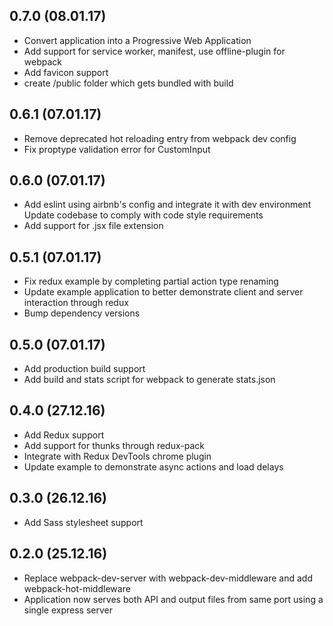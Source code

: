 ## 0.7.0 (08.01.17)
*  Convert application into a Progressive Web Application
*  Add support for service worker, manifest, use offline-plugin for webpack
*  Add favicon support
*  create /public folder which gets bundled with build

## 0.6.1 (07.01.17)
*  Remove deprecated hot reloading entry from webpack dev config
*  Fix proptype validation error for CustomInput

## 0.6.0 (07.01.17)
*  Add eslint using airbnb's config and integrate it with dev environment
Update codebase to comply with code style requirements
*  Add support for .jsx file extension

## 0.5.1 (07.01.17)
*  Fix redux example by completing partial action type renaming
*  Update example application to better demonstrate client and server interaction through redux
*  Bump dependency versions

## 0.5.0 (07.01.17)
*  Add production build support
*  Add build and stats script for webpack to generate stats.json 

## 0.4.0 (27.12.16)
*  Add Redux support
*  Add support for thunks through redux-pack
*  Integrate with Redux DevTools chrome plugin
*  Update example to demonstrate async actions and load delays

## 0.3.0 (26.12.16)
*  Add Sass stylesheet support

## 0.2.0 (25.12.16)
*  Replace webpack-dev-server with webpack-dev-middleware and add webpack-hot-middleware
*  Application now serves both API and output files from same port using a single express server
